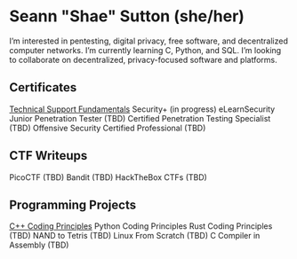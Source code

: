 <h1>Seann "Shae" Sutton (she/her)</h1>
I’m interested in pentesting, digital privacy, free software, and decentralized computer networks. I’m currently learning C, Python, and SQL. I’m looking to collaborate on decentralized, privacy-focused software and platforms.

<h2>Certificates</h2>

[Technical Support Fundamentals](https://www.coursera.org/account/accomplishments/certificate/JPGQ3YYJJAWB)
Security+ (in progress)
eLearnSecurity Junior Penetration Tester (TBD)
Certified Penetration Testing Specialist (TBD)
Offensive Security Certified Professional (TBD)

<h2>CTF Writeups</h2>

PicoCTF (TBD)
Bandit (TBD)
HackTheBox CTFs (TBD)

<h2>Programming Projects</h2>

[C++ Coding Principles](https://github.com/s-sutton/2020_PROJECTS)
Python Coding Principles
Rust Coding Principles (TBD)
NAND to Tetris (TBD)
Linux From Scratch (TBD)
C Compiler in Assembly (TBD)
